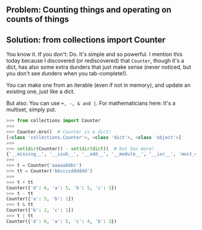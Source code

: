 ## Problem: Counting things and operating on counts of things

## Solution: from collections import Counter
You know it. If you don't: Do. It's simple and so powerful.
I mention this today because I discovered (or rediscovered) that `Counter`, though it's a dict, has also some extra dunders that just make sense (never noticed, but you don't see dunders when you tab-complete!).

You can make one from an iterable (even if not in memory), and update an existing one, just like a dict.

But also:
You can use `+, -, & and |`.
For mathematicians here: It's a multiset, simply put.

```python
>>> from collections import Counter
>>>
>>> Counter.mro()  # Counter is a dict!
[<class 'collections.Counter'>, <class 'dict'>, <class 'object'>]
>>>
>>> set(dir(Counter)) - set(dir(dict))  # but has more!
{'__missing__', '__isub__', '__add__', '__module__', '__ior__', 'most_common', '__sub__', '__pos__', 'subtract', '__iadd__', '__and__', '__dict__', '_keep_positive', '__iand__', '__weakref__', '__neg__', '__or__', 'elements'}
>>>
>>> t = Counter('aaaaabbbc')
>>> tt = Counter('bbccccdddddd')
>>>
>>> t + tt
Counter({'d': 6, 'a': 5, 'b': 5, 'c': 5})
>>> t - tt
Counter({'a': 5, 'b': 1})
>>> t & tt
Counter({'b': 2, 'c': 1})
>>> t | tt
Counter({'d': 6, 'a': 5, 'c': 4, 'b': 3})
```
